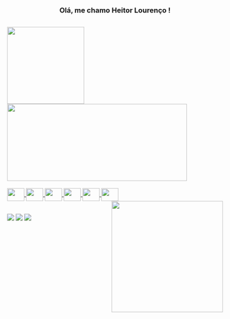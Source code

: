 ### <h3 align="center">Olá, me chamo Heitor Lourenço !</h3> 

##

<!--
**heitorl/heitorl** is a ✨ _special_ ✨ repository because its `README.md` (this file) appears on your GitHub profile.

Here are some ideas to get you started:

- 🔭 I’m currently working on ...
- 🌱 I’m currently learning ...
- 👯 I’m looking to collaborate on ...
- 🤔 I’m looking for help with ...
- 💬 Ask me about ...
- 📫 How to reach me: ...
- 😄 Pronouns: ...
- ⚡ Fun fact: ...
-->
<div style="display: flex">
    <a href="https://github.com/heitorl">
    <img height="180em" src="https://github-readme-stats.vercel.app/api?username=heitorl&show_icons=true&theme=codeSTACKr&include_all_commits=true&count_private=true"/>
    <img height="180em" width="420em" src="https://github-readme-stats.vercel.app/api/top-langs/?username=heitorl&layout=compact&langs_count=5&theme=codeSTACKr"/>
</div>
<div style="display: inline_lock"><br>
  <img height="30" width="40" align="center" src="https://cdn.jsdelivr.net/gh/devicons/devicon/icons/javascript/javascript-original.svg" />
  <img height="30" width="40" align="center" src="https://cdn.jsdelivr.net/gh/devicons/devicon/icons/html5/html5-original.svg" />
  <img height="30" width="40" align="center" src="https://cdn.jsdelivr.net/gh/devicons/devicon/icons/css3/css3-original.svg" />
  <img height="30" width="40" align="center" src="https://cdn.jsdelivr.net/gh/devicons/devicon/icons/react/react-original.svg" />
  <img height="30" width="40" align="center" src="https://cdn.jsdelivr.net/gh/devicons/devicon/icons/python/python-original.svg" />
  <img height="30" width="40" align="center" src="https://cdn.jsdelivr.net/gh/devicons/devicon/icons/flask/flask-original.svg" />
  <img width="260" align="right" src="https://media.giphy.com/media/hyBjcpooaAwuY/giphy.gif"/>
</div>
  
 ##
  
<div>
<a href="https://www.linkedin.com/in/heitor-lourenço-273b891ba" target="_blank"><img src="https://img.shields.io/badge/-LinkedIn-%230077B5?style=for-the-badge&logo=linkedin&logoColor=white" target="_blank"></a>   
<a href="https://instagram.com/heitor.jr7" target="_blank"><img src="https://img.shields.io/badge/-Instagram-%23E4405F?style=for-the-badge&logo=instagram&logoColor=white" target="_blank"></a>
<a href = "mailto:contato@heitorlourenco75"><img src="https://img.shields.io/badge/Gmail-D14836?style=for-the-badge&logo=gmail&logoColor=white" target="_blank"></a>

</div>
